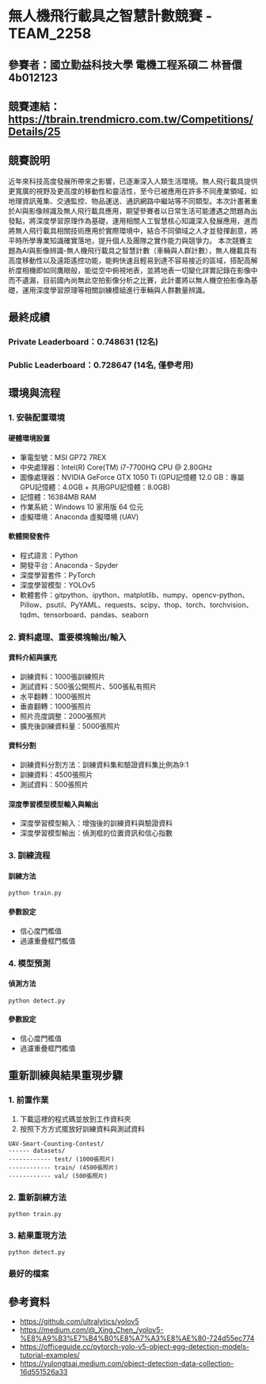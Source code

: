 # 無人機飛行載具之智慧計數競賽 - TEAM_2258
## 參賽者：國立勤益科技大學 電機工程系碩二 林晉儇 4b012123
## 競賽連結：https://tbrain.trendmicro.com.tw/Competitions/Details/25
## 競賽說明 
近年來科技高度發展所帶來之影響，已逐漸深入人類生活環境。無人飛行載具提供更寬廣的視野及更高度的移動性和靈活性，至今已被應用在許多不同產業領域，如地理資訊蒐集、交通監控、物品運送、通訊網路中繼站等不同類型。本次計畫著重於AI與影像辨識及無人飛行載具應用，期望參賽者以日常生活可能遭遇之問題為出發點，將深度學習原理作為基礎，運用相關人工智慧核心知識深入發展應用，進而將無人飛行載具相關技術應用於實際環境中，結合不同領域之人才並發揮創意，將平時所學專業知識確實落地，提升個人及團隊之實作能力與競爭力。 本次競賽主題為AI與影像辨識-無人機飛行載具之智慧計數（車輛與人群計數），無人機載具有高度移動性以及遠距遙控功能，能夠快速且輕易到達不容易接近的區域，搭配高解析度相機即如同鷹眼般，能從空中俯視地表，並將地表一切變化詳實記錄在影像中而不遺漏，目前國內尚無此空拍影像分析之比賽，此計畫將以無人機空拍影像為基礎，運用深度學習原理等相關訓練模組進行車輛與人群數量辨識。

## 最終成績
### Private Leaderboard：0.748631 (12名)
### Public Leaderboard：0.728647 (14名, 僅參考用)

## 環境與流程

### 1. 安裝配置環境
#### 硬體環境設置
- 筆電型號：MSI GP72 7REX
- 中央處理器：Intel(R) Core(TM) i7-7700HQ CPU @ 2.80GHz
- 圖像處理器：NVIDIA GeForce GTX 1050 Ti (GPU記憶體 12.0 GB：專屬GPU記憶體：4.0GB + 共用GPU記憶體：8.0GB)
- 記憶體：16384MB RAM
- 作業系統：Windows 10 家用版 64 位元
- 虛擬環境：Anaconda 虛擬環境 (UAV)
#### 軟體開發套件
- 程式語言：Python
- 開發平台：Anaconda - Spyder
- 深度學習套件：PyTorch
- 深度學習模型：YOLOv5
- 軟體套件：gitpython、ipython、matplotlib、numpy、opencv-python、Pillow、psutil、PyYAML、requests、scipy、thop、torch、torchvision、tqdm、tensorboard、pandas、seaborn

### 2. 資料處理、重要模塊輸出/輸入
#### 資料介紹與擴充
- 訓練資料：1000張訓練照片
- 測試資料：500張公開照片、500張私有照片
- 水平翻轉：1000張照片
- 垂直翻轉：1000張照片
- 照片亮度調整：2000張照片
- 擴充後訓練資料量：5000張照片
#### 資料分割
- 訓練資料分割方法：訓練資料集和驗證資料集比例為9:1
- 訓練資料：4500張照片
- 測試資料：500張照片
#### 深度學習模型模型輸入與輸出
- 深度學習模型輸入：增強後的訓練資料與驗證資料
- 深度學習模型輸出：偵測框的位置資訊和信心指數

### 3. 訓練流程
#### 訓練方法
```
python train.py
```
#### 參數設定 
- 信心度門檻值
- 過濾重疊框門檻值

### 4. 模型預測
#### 偵測方法
```
python detect.py
```
#### 參數設定
- 信心度門檻值
- 過濾重疊框門檻值

## 重新訓練與結果重現步驟
### 1. 前置作業
1. 下載這裡的程式碼並放到工作資料夾
2. 按照下方方式擺放好訓練資料與測試資料
```
UAV-Smart-Counting-Contest/
------ datasets/
------------ test/ (1000張照片)
------------ train/ (4500張照片)
------------ val/ (500張照片)
```
### 2. 重新訓練方法
```
python train.py
```
### 3. 結果重現方法
```
python detect.py
```
### 最好的檔案


## 參考資料
- https://github.com/ultralytics/yolov5
- https://medium.com/@_Xing_Chen_/yolov5-%E8%A9%B3%E7%B4%B0%E8%A7%A3%E8%AE%80-724d55ec774
- https://officeguide.cc/pytorch-yolo-v5-object-egg-detection-models-tutorial-examples/
- https://yulongtsai.medium.com/object-detection-data-collection-16d551526a33

## 
